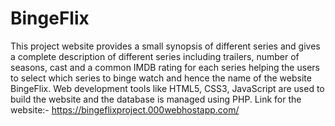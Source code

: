 # BingeFlix
This project website provides a small synopsis of different series and gives a complete description of different series including trailers, number of seasons, cast and a common IMDB rating for each series helping the users to select which series to binge watch and hence the name of the website BingeFlix. Web development tools like HTML5, CSS3, JavaScript are used to build the website and the database is managed using PHP.
Link for the website:- https://bingeflixproject.000webhostapp.com/
